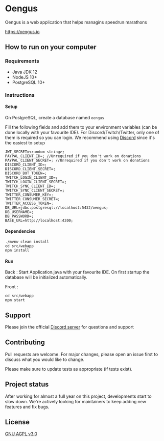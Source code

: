 # Oengus

Oengus is a web application that helps managins speedrun marathons

https://oengus.io

## How to run on your computer

### Requirements

- Java JDK 12
- NodeJS 10+
- PostgreSQL 10+

### Instructions

#### Setup

On PostgreSQL, create a database named `oengus`

Fill the following fields and add them to your environment variables (can be done locally with your favourite IDE). For Discord/Twitch/Twitter, only one of them is required so you can login. We recommend using [Discord](https://github.com/SinisterRectus/Discordia/wiki/Setting-up-a-Discord-application) since it's the easiest to setup 

```
JWT_SECRET=<random string>;
PAYPAL_CLIENT_ID=; //Unrequired if you don't work on donations
PAYPAL_CLIENT_SECRET=; //Unrequired if you don't work on donations
DISCORD_CLIENT_ID=;
DISCORD_CLIENT_SECRET=;
DISCORD_BOT_TOKEN=;
TWITCH_LOGIN_CLIENT_ID=;
TWITCH_LOGIN_CLIENT_SECRET=;
TWITCH_SYNC_CLIENT_ID=;
TWITCH_SYNC_CLIENT_SECRET=;
TWITTER_CONSUMER_KEY=;
TWITTER_CONSUMER_SECRET=;
TWITTER_ACCESS_TOKEN=;
DB_URL=jdbc:postgresql://localhost:5432/oengus;
DB_USERNAME=;
DB_PASSWORD=;
BASE_URL=http://localhost:4200;
```

#### Dependencies

```shell script
./mvnw clean install
cd src/webapp
npm install
```

#### Run

Back : Start Application.java with your favourite IDE. On first startup the database will be initialized automatically.

Front : 
```shell script
cd src/webapp
npm start
```

## Support

Please join the official [Discord server](https://discord.gg/ZZFS8YT) for questions and support

## Contributing
Pull requests are welcome. For major changes, please open an issue first to discuss what you would like to change.

Please make sure to update tests as appropriate (if tests exist).

## Project status

After working for almost a full year on this project, developments start to slow down. We're actively looking for maintainers to keep adding new features and fix bugs. 

## License
[GNU AGPL v3.0](https://choosealicense.com/licenses/agpl-3.0/)
